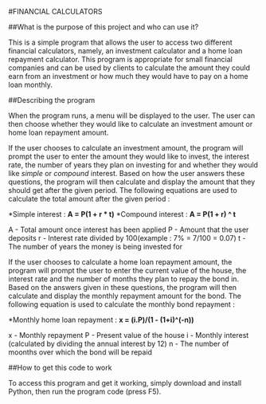 #FINANCIAL CALCULATORS

##What is the purpose of this project and who can use it?

This is a simple program that allows the user to access two different financial calculators, namely, an investment calculator and a home loan repayment calculator. This program is appropriate for small financial companies and can be used by clients to calculate the amount they could earn from an investment or how much they would have to pay on a home loan monthly.

##Describing the program

When the program runs, a menu will be displayed to the user. The user can then choose whether they would like to calculate an investment amount or home loan repayment amount.

If the user chooses to calculate an investment amount, the program will prompt the user to enter the amount they would like to invest, the interest rate, the number of years they plan on investing for and whether they would like *simple* or *compound* interest. Based on how the user answers these questions, the program will then calculate and display the amount that they should get after the given period. The following equations are used to calculate the total amount after the given period :

*Simple interest : **A = P(1 + r * t)**
*Compound interest : **A = P(1 + r) ^ t**

A - Total amount once interest has been applied
P - Amount that the user deposits
r - Interest rate divided by 100(example : 7% = 7/100 = 0.07)
t - The number of years the money is being invested for

If the user chooses to calculate a home loan repayment amount, the program will prompt the user to enter the current value of the house, the interest rate and the number of months they plan to repay the bond in. Based on the answers given in these questions, the program will then calculate and display the monthly repayment amount for the bond. The following equation is used to calculate the monthly bond repayment :

*Monthly home loan repayment : **x = (i.P)/(1 - (1+i)^(-n))**

x - Monthly repayment
P - Present value of the house
i - Monthly interest (calculated by dividing the annual interest by 12)
n - The number of moonths over which the bond will be repaid

##How to get this code to work

To access this program and get it working, simply download and install Python, then run the program code (press F5).
